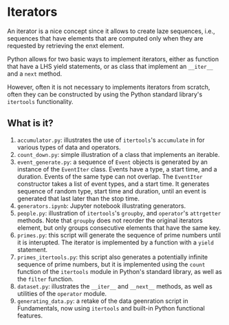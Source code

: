 # Iterators
An iterator is a nice concept since it allows to create laze sequences,
i.e., sequences that have elements that are computed only when they are
requested by retrieving the enxt element.

Python allows for two basic ways to implement iterators, either as
function that have a LHS yield statements, or as class that implement
an `__iter__` and a `next` method.

However, often it is not necessary to implements iterators from scratch,
often they can be constructed by using the Python standard library's
`itertools` functionality.

## What is it?
1. `accumulator.py`: illustrates the use of `itertools`'s `accumulate` in
    for various types of data and operators.
1. `count_down.py`: simple illustration of a class that implements an
    iterable.
1. `event_generate.py`: a sequence of `Event` objects is generated by
    an instance of the `EventIter` class.  Events have a type, a start time,
    and a duration.  Events of the same type can not overlap.  The
    `EventIter` constructor takes a list of event types, and a start time.
    It generates sequence of random type, start time and duration, until an
    event is generated that last later than the stop time.
1. `generators.ipynb`: Jupyter notebook illustrating generators.
1. `people.py`: illustration of `itertools`'s `groupby`, and `operator`'s
    `attrgetter` methods.  Note that `groupby` does not reorder the
    original iterators element, but only groups consecutive elements that
    have the same key.
1. `primes.py`: this script will generate the sequence of prime numbers
    until it is interupted.  The iterator is implemented by a function with
    a `yield` statement.
1. `primes_itertools.py`: this script also generates a potentially
    infinite sequence of prime numbers, but it is implemented using
    the `count` function of the `itertools` module in Python's standard
    library, as well as the `filter` function.
1. `dataset.py`: illustrates the `__iter__` and `__next__` methods, as well
    as utilities of the `operator` module.
1. `generating_data.py`: a retake of the data geenration script in
    Fundamentals, now using `itertools` and built-in Python functional
    features.

